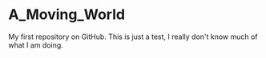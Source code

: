 # A_Moving_World
My first repository on GitHub. 
This is just a test, I really don't know much of what I am doing.
